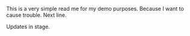 This is a very simple read me for my demo purposes. Because I want to cause trouble.
Next line.

Updates in stage.

